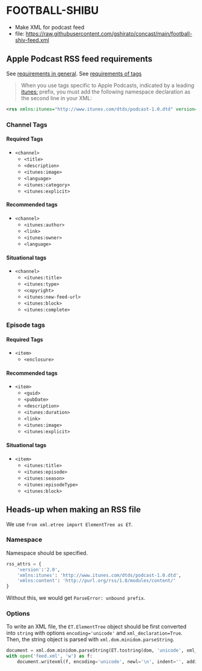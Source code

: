 # FOOTBALL-SHIBU
- Make XML for podcast feed
- file: https://raw.githubusercontent.com/gshirato/concast/main/football-shiv-feed.xml
## Apple Podcast RSS feed requirements
See [requirements in general](https://podcasters.apple.com/support/823-podcast-requirements).
See [requirements of tags](https://help.apple.com/itc/podcasts_connect/#/itcb54353390)

> When you use tags specific to Apple Podcasts, indicated by a leading <itunes:> prefix, you must add the following namespace declaration as the second line in your XML:

```xml
<rss xmlns:itunes="http://www.itunes.com/dtds/podcast-1.0.dtd" version="2.0">
```

### Channel Tags

#### Required Tags
- `<channel>`
    - `<title>`
    - `<description>`
    - `<itunes:image>`
    - `<language>`
    - `<itunes:category>`
    - `<itunes:explicit>`

#### Recommended tags
- `<channel>`
    - `<itunes:author>`
    - `<link>`
    - `<itunes:owner>`
    - `<language>`
#### Situational tags
- `<channel>`
    - `<itunes:title>`
    - `<itunes:type>`
    - `<copyright>`
    - `<itunes:new-feed-url>`
    - `<itunes:block>`
    - `<itunes:complete>`

### Episode tags

#### Required Tags
- `<item>`
    - `<enclosure>`

#### Recommended tags
- `<item>`
    - `<guid>`
    - `<pubDate>`
    - `<description>`
    - `<itunes:duration>`
    - `<link>`
    - `<itunes:image>`
    - `<itunes:explicit>`

#### Situational tags
- `<item>`
    - `<itunes:title>`
    - `<itunes:episode>`
    - `<itunes:season>`
    - `<itunes:episodeType>`
    - `<itunes:block>`


## Heads-up when making an RSS file

We use `from xml.etree import ElementTree as ET`.

### Namespace
Namespace should be specified.
```python
rss_attrs = {
    'version':'2.0',
    'xmlns:itunes': 'http://www.itunes.com/dtds/podcast-1.0.dtd',
    'xmlns:content': 'http://purl.org/rss/1.0/modules/content/'
}
```

Without this, we would get `ParseError: unbound prefix`.

### Options
To write an XML file, the `ET.ElementTree` object should be first converted into `string` with options `encoding='unicode'` and `xml_declaration=True`. Then, the string object is parsed with `xml.dom.minidom.parseString`.

```python
document = xml.dom.minidom.parseString(ET.tostring(dom, 'unicode', xml_declaration=True))
with open('feed.xml', 'w') as f:
    document.writexml(f, encoding='unicode', newl='\n', indent='', addindent='\t')
```
